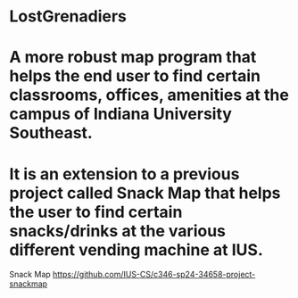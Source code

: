 # LostGrenadiers
# A more robust map program that helps the end user to find certain classrooms, offices, amenities at the campus of Indiana University Southeast.
# It is an extension to a previous project called Snack Map that helps the user to find certain snacks/drinks at the various different vending machine at IUS.

Snack Map
https://github.com/IUS-CS/c346-sp24-34658-project-snackmap
